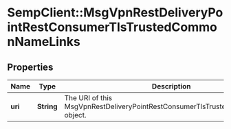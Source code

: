 # SempClient::MsgVpnRestDeliveryPointRestConsumerTlsTrustedCommonNameLinks

## Properties
Name | Type | Description | Notes
------------ | ------------- | ------------- | -------------
**uri** | **String** | The URI of this MsgVpnRestDeliveryPointRestConsumerTlsTrustedCommonName object. | [optional] 


